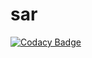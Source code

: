# sar

[![Codacy Badge](https://api.codacy.com/project/badge/Grade/155c24cc4f6b4416ab9b4fe409571289)](https://www.codacy.com/app/stefanbischof/sar?utm_source=github.com&utm_medium=referral&utm_content=stefanbischof/sar&utm_campaign=badger)
